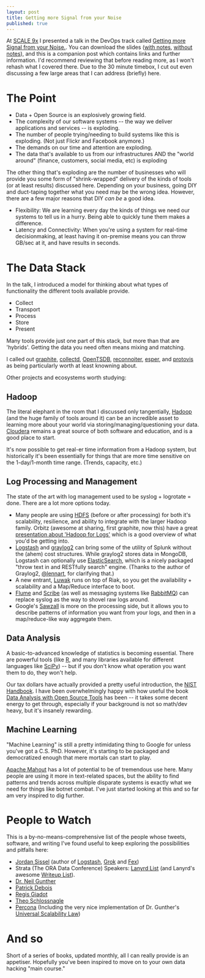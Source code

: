 ```yaml
---
layout: post
title: Getting more Signal from your Noise
published: true
---
```


At [SCALE 9x](http://www.socallinuxexpo.org/scale9x/) I presented a talk in the DevOps track called [Getting more Signal from your Noise.](http://www.socallinuxexpo.org/scale9x/presentations/signal-noise).
You can download the slides  ([with notes](/images/Signal_Noise_With_Notes.pdf), [without notes](/images/Signal_Noise_No_Notes.pdf)), and this is a companion post which contains links and further information.
I'd recommend reviewing that before reading more, as I won't rehash what I covered there.
Due to the 30 minute timebox, I cut out even discussing a few large areas that I can address (briefly) here.

# The Point

* Data + Open Source is an explosively growing field.
* The complexity of our software systems -- the way we deliver applications and services -- is exploding.
* The number of people trying/needing to build systems like this is exploding. (Not just Flickr and Facebook anymore.)
* The demands on our time and attention are exploding.
* The data that's available to us from our infrastructures AND the "world around" (finance, customers, social media, etc) is exploding

The other thing that's exploding are the number of businesses who will provide you some form of "shrink-wrapped" delivery of the kinds of tools (or at least results) discussed here. Depending on your business, going DIY and duct-taping together what you need may be the wrong idea. However, there are a few major reasons that DIY *can be* a good idea.
* Flexibility: We are learning every day the kinds of things we need our systems to tell us in a hurry. Being able to quickly tune them makes a difference.
* Latency and Connectivity: When you're using a system for real-time decisionmaking, at least having it on-premise means you can throw GB/sec at it, and have results in seconds.


# The Data Stack

In the talk, I introduced a model for thinking about what types of functionality the different tools available provide.

* Collect
* Transport
* Process
* Store
* Present

Many tools provide just one part of this stack, but more than that are 'hybrids'. Getting the data you need often means mixing and matching.

I called out [graphite](http://graphite.wikidot.com/), [collectd](http://collectd.org/), [OpenTSDB](http://opentsdb.net/), [reconnoiter](https://labs.omniti.com/labs/reconnoiter), [esper](http://esper.codehaus.org/), and [protovis](http://vis.stanford.edu/protovis/) as being particularly worth at least knowning about.

Other projects and ecosystems worth studying:

## Hadoop

The literal elephant in the room that I discussed only tangentially, [Hadoop](http://hadoop.apache.org/) (and the huge family of tools around it) can be an incredible asset to learning more about your world via storing/managing/questioning your data. [Cloudera](http://www.cloudera.com/) remains a great source of both software and education, and is a good place to start.

It's now possible to get real-er time information from a Hadoop system, but historically it's been essentially for things that are more time sensitive on the 1-day/1-month time range. (Trends, capacity, etc.)

## Log Processing and Management

The state of the art with log management used to be syslog + logrotate = done. There are a lot more options today.

* Many people are using [HDFS](http://hadoop.apache.org/hdfs/) (before or after processing) for both it's scalability, resilience, and ability to integrate with the larger Hadoop family. Orbitz (awesome at sharing, first graphite, now this) have a great [presentation about 'Hadoop for Logs'](http://files.meetup.com/1634302/CHUG_HadoopLogsAtOrbitz.pdf) which is a good overview of what you'd be getting into.
* [Logstash](http://code.google.com/p/logstash/) and [graylog2](http://www.graylog2.org/) can bring some of the utility of Splunk without the (ahem) cost structures. While graylog2 stores data in MongoDB, Logstash can optionally use [ElasticSearch](http://www.elasticsearch.org/), which is a nicely packaged "throw text in and RESTfully search" engine. (Thanks to the author of Graylog2, [@lennart](http://twitter.com/_lennart), for clarifying that.)
* A new entrant, [Luwak](https://github.com/basho/luwak) runs on top of Riak, so you get the availability + scalability and a Map/Reduce interface to boot.
* [Flume](https://github.com/cloudera/flume) and [Scribe](https://github.com/facebook/scribe) (as well as messaging systems like [RabbitMQ](http://www.rabbitmq.com/)) can replace syslog as the way to shovel raw logs around.
* Google's [Sawzall](http://code.google.com/p/szl/) is more on the processing side, but it allows you to describe patterns of information you want from your logs, and then in a map/reduce-like way aggregate them.

## Data Analysis

A basic-to-advanced knowledge of statistics is becoming essential. There are powerful tools (like [R](http://www.r-project.org/), and many libraries available for different languages like [SciPy](http://www.scipy.org/)) -- but if you don't know what operation you want them to do, they won't help.

Our tax dollars have actually provided a pretty useful introduction, the [NIST Handbook](http://www.itl.nist.gov/div898/handbook/).
I have been overwhelmingly happy with how useful the book [Data Analysis with Open Source Tools](http://amzn.to/hFzX8H) has been -- it takes some decent energy to get through, especially if your background is not so math/dev heavy, but it's insanely rewarding.

## Machine Learning

"Machine Learning" is still a pretty intimidating thing to Google for unless you've got a C.S. PhD. However, it's starting to be packaged and democratized enough that mere mortals can start to play.

[Apache Mahout](http://mahout.apache.org/) has a lot of potential to be of tremendous use here. Many people are using it more in text-related spaces, but the ability to find patterns and trends across multiple disparate systems is exactly what we need for things like botnet combat. I've just started looking at this and so far am very inspired to dig further. 

# People to Watch

This is a by-no-means-comprehensive list of the people whose tweets, software, and writing I've found useful to keep exploring the possibilities and pitfalls here:

* [Jordan Sissel](http://www.semicomplete.com/) (author of [Logstash](http://code.google.com/p/logstash/), [Grok](ihttp://code.google.com/p/semicomplete/wiki/Grok) and [Fex](http://semicomplete.com/projects/fex/))
* Strata (The ORA Data Conference) Speakers: [Lanyrd List](http://lanyrd.com/2011/strata/speakers/) (and Lanyrd's awesome [Writeup List](http://lanyrd.com/2011/strata/writeups/)).
* [Dr. Neil Gunther](http://www.perfdynamics.com/Bio/njg.html)
* [Patrick Debois](http:/twitter.com/patrickdebois)
* [Regis Giadot](http://regis.gaidot.net/)
* [Theo Schlossnagle](http://lethargy.org/~jesus/about.html)
* [Percona](http://www.percona.com/) (Including the very nice implementation of Dr. Gunther's [Universal Scalability Law](http://aspersa.googlecode.com/svn/html/usl.html))

# And so

Short of a series of books, updated monthly, all I can really provide is an appetiser. Hopefully you've been inspired to move on to your own data hacking "main course."
